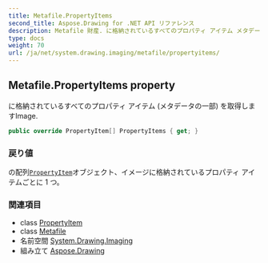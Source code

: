 ```yaml
---
title: Metafile.PropertyItems
second_title: Aspose.Drawing for .NET API リファレンス
description: Metafile 財産. に格納されているすべてのプロパティ アイテム メタデータの一部 を取得しますImage.
type: docs
weight: 70
url: /ja/net/system.drawing.imaging/metafile/propertyitems/
---
```

## Metafile.PropertyItems property

に格納されているすべてのプロパティ アイテム (メタデータの一部) を取得しますImage.

```csharp
public override PropertyItem[] PropertyItems { get; }
```

### 戻り値

の配列[`PropertyItem`](../../propertyitem/)オブジェクト、イメージに格納されているプロパティ アイテムごとに 1 つ。

### 関連項目

* class [PropertyItem](../../propertyitem/)
* class [Metafile](../)
* 名前空間 [System.Drawing.Imaging](../../metafile/)
* 組み立て [Aspose.Drawing](../../../)



